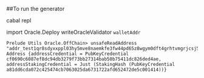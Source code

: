 ##To run the generator

cabal repl

import Oracle.Deploy
writeOracleValidator `walletAddr`

```
Prelude Utils Oracle.OffChain> unsafeReadAddress "addr_test1qr8sdyxxppl03hy5mve8naemkfe3fw44pd65z8wgym0dft4grhtvmgrjcsj5wn9hqccztkn8x9ez4lt9y3eduhqqzs2qwpwscp"
Address {addressCredential = PubKeyCredential cf0690c6087ef8dc94db3279f73bb27314bab50b75411dc826ded4ae, addressStakingCredential = Just (StakingHash (PubKeyCredential a81dd6cda072c425474cb7063025da6731722afd652472de5c001414))}
```



